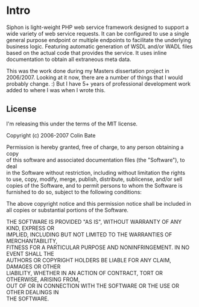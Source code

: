 # Intro

Siphon is light-weight PHP web service framework designed to support a wide variety of web service requests. It can be configured to use a single general purpose endpoint or multiple endpoints to facilitate the underlying business logic. Featuring automatic generation of WSDL and/or WADL files based on the actual code that provides the service. It uses inline documentation to obtain all extraneous meta data.

This was the work done during my Masters dissertation project in 2006/2007. Looking at it now, there are a number of things that I would probably change. :) But I have 5+ years of professional development work added to where I was when I wrote this.

## License

I'm releasing this under the terms of the MIT license.

Copyright (c) 2006-2007 Colin Bate

Permission is hereby granted, free of charge, to any person obtaining a copy  
of this software and associated documentation files (the "Software"), to deal  
in the Software without restriction, including without limitation the rights  
to use, copy, modify, merge, publish, distribute, sublicense, and/or sell  
copies of the Software, and to permit persons to whom the Software is  
furnished to do so, subject to the following conditions:

The above copyright notice and this permission notice shall be included in  
all copies or substantial portions of the Software.

THE SOFTWARE IS PROVIDED "AS IS", WITHOUT WARRANTY OF ANY KIND, EXPRESS OR  
IMPLIED, INCLUDING BUT NOT LIMITED TO THE WARRANTIES OF MERCHANTABILITY,  
FITNESS FOR A PARTICULAR PURPOSE AND NONINFRINGEMENT. IN NO EVENT SHALL THE  
AUTHORS OR COPYRIGHT HOLDERS BE LIABLE FOR ANY CLAIM, DAMAGES OR OTHER  
LIABILITY, WHETHER IN AN ACTION OF CONTRACT, TORT OR OTHERWISE, ARISING FROM,  
OUT OF OR IN CONNECTION WITH THE SOFTWARE OR THE USE OR OTHER DEALINGS IN  
THE SOFTWARE.